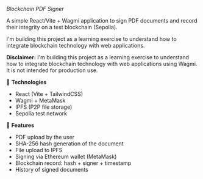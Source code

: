 _Blockchain PDF Signer_

A simple React/Vite + Wagmi application to sign PDF documents and record their integrity on a test blockchain (Sepolia).

I'm building this project as a learning exercise to understand how to integrate blockchain technology with web applications.

**Disclaimer:** I'm building this project as a learning exercise to understand how to integrate blockchain technology with web applications using Wagmi. It is not intended for production use.

🚀 **Technologies**

- React (Vite + TailwindCSS)
- Wagmi + MetaMask
- IPFS (P2P file storage)
- Sepolia test network

📌 **Features**

- PDF upload by the user
- SHA-256 hash generation of the document
- File upload to IPFS
- Signing via Ethereum wallet (MetaMask)
- Blockchain record: hash + signer + timestamp
- History of signed documents

